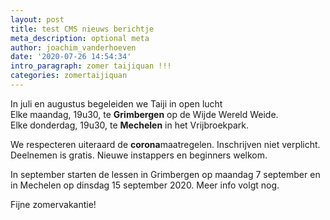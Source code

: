 ```yaml
---
layout: post
title: test CMS nieuws berichtje
meta_description: optional meta
author: joachim_vanderhoeven
date: '2020-07-26 14:54:34'
intro_paragraph: zomer taijiquan !!!
categories: zomertaijiquan
---
```

In juli en augustus begeleiden we Taiji in open lucht\
Elke maandag, 19u30, te **Grimbergen** op de Wijde Wereld Weide.\
Elke donderdag, 19u30, te **Mechelen** in het Vrijbroekpark.

We respecteren uiteraard de **corona**maatregelen. Inschrijven niet verplicht. Deelnemen is gratis. Nieuwe instappers en beginners welkom.

In september starten de lessen in Grimbergen op maandag 7 september en in Mechelen op dinsdag 15 september 2020. Meer info volgt nog.

Fijne zomervakantie!
